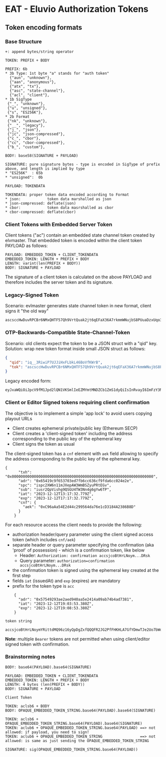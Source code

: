 # EAT - Eluvio Authorization Tokens

## Token encoding formats

### Base Structure

```
+: append bytes/string operator

TOKEN: PREFIX + BODY

PREFIX: 6b
* 3b Type: 1st byte "a" stands for "auth token" 
  {"aun", "unknown"},
  {"aan", "anonymous"},
  {"atx", "tx"},
  {"asc", "state-channel"},
  {"acl", "client"},
* 1b SigType
 {"_", "unknown"},
 {"u", "unsigned"},
 {"s", "ES256K"},
* 2b Format
 {"nk", "unknown"},        
 {"__", "legacy"},         
 {"j_", "json"},           
 {"jc", "json-compressed"},
 {"c_", "cbor"},           
 {"cc", "cbor-compressed"},
 {"b_", "custom"},         

BODY: base58(SIGNATURE + PAYLOAD)

SIGNATURE: pure signature bytes - type is encoded in SigType of prefix above, and length is implied by type
* "ES256K"  : 65b
* "unsigned":  0b

PAYLOAD: TOKENDATA

TOKENDATA: proper token data encoded according to Format
* json:            token data marshalled as json           
* json-compressed: deflate(json) 
* cbor:            token data masrshalled as cbor
* cbor-compressed: deflate(cbor)
```

### Client Tokens with Embedded Server Token

Client tokens ("ac") contain an embedded state channel token created by elvmaster. That embedded token is encoded
within the client token PAYLOAD as follows:

```
PAYLOAD: EMBEDDED_TOKEN + CLIENT_TOKENDATA
EMBEDDED_TOKEN: LENGTH + PREFIX + BODY
LENGTH: varint(len(PREFIX + BODY))
BODY: SIGNATURE + PAYLOAD
```

The signature of a client token is calculated on the above PAYLOAD and therefore includes the server token and its
 signature.

### Legacy-Signed Token

Scenario: evlmaster generates state channel token in new format, client signs it "the old way"

```
ascsccHwDuvRPCBr6NMxQHTF57Qh9VrtQuak2jt6qEFaX36A7rkmmWNujbS8PUuaDzxUqo3JeY6R95xTzbC62WbxccUnDwAjj5rKWuUqaK5xHHhcbMfWEVGUEMFh7qGhnsbzaJwJsxgS6mVAUeHQjgh9EAAzv28d4yyY99CQ2Ug9XNAk27owqLi1TRRokSHFQ5dUZNdk6ZmLkBHEJLjPTyizKyZc4fFYbrc36DtZQRpGyrFSaaZ8JfCNJX6kcSZzxZETg1DnchWQorjLMXThHT7WuS5m3smGDJ7cMc4WyfTRoyosL.RVMyNTZLX0YzVnhlc3JiN256UHhSbndUNkZIcEtDZFN1UVpjZGtxSDd3VXh5cWdjcmthWjF0TEJHR2R6Z2dvQU14YzVMQlVBRVhhZFV6NEt4SzVTbkxXWjdpRTNiWDVK
```

### OTP-Backwards-Compatible State-Channel-Token

Scenario: old clients expect the token to be a JSON struct with a "qid" key.
Solution: wrap new token format inside small JSON struct as follows:

```json
{
  "qid": "iq__3RiwiP7UJJiHxFLbkL46BoVfKWrB",
  "tok": "ascsccHwDuvRPCBr6NMxQHTF57Qh9VrtQuak2jt6qEFaX36A7rkmmWNujbS8PUuaDzxUqo3JeY6R95xTzbC62WbxccUnDwAjj5rKWuUqaK5xHHhcbMfWEVGUEMFh7qGhnsbzaJwJsxgS6mVAUeHQjgh9EAAzv28d4yyY99CQ2Ug9XNAk27owqLi1TRRokSHFQ5dUZNdk6ZmLkBHEJLjPTyizKyZc4fFYbrc36DtZQRpGyrFSaaZ8JfCNJX6kcSZzxZETg1DnchWQorjLMXThHT7WuS5m3smGDJ7cMc4WyfTRoyosL"
}
```

Legacy encoded form:

```
eyJxaWQiOiJpcV9fM1Jpd2lQN1VKSmlIeEZMYmtMNDZCb1ZmS1dyQiIsInRvayI6ImFzY3NjY0h3RHV2UlBDQnI2Tk14UUhURjU3UWg5VnJ0UXVhazJqdDZxRUZhWDM2QTdya21tV051amJTOFBVdWFEenhVcW8zSmVZNlI5NXhUemJDNjJXYnhjY1VuRHdBamo1cktXdVVxYUs1eEhIaGNiTWZXRVZHVUVNRmg3cUdobnNiemFKd0pzeGdTNm1WQVVlSFFqZ2g5RUFBenYyOGQ0eXlZOTlDUTJVZzlYTkFrMjdvd3FMaTFUUlJva1NIRlE1ZFVaTmRrNlptTGtCSEVKTGpQVHlpekt5WmM0ZkZZYnJjMzZEdFpRUnBHeXJGU2FhWjhKZkNOSlg2a2NTWnp4WkVUZzFEbmNoV1FvcmpMTVhUaEhUN1d1UzVtM3NtR0RKN2NNYzRXeWZUUm95b3NMIn0=
```

### Client or Editor Signed tokens requiring client confirmation

The objective is to implement a simple 'app lock' to avoid users copying playout URLs
 
* Client creates ephemeral private/public key (Ethereum SECP)
* Client creates a 'client-signed token' including the address corresponding to the public key of the ephemeral key
* Client signs the token as usual 

The client-signed token has a `cnf` element with `aek` field allowing to specify the address corresponding to the public
key of the ephemeral key.

```
{
      "txh": "0x0000000000000000000000000000000000000000000000000000000000000000",
      "adr": "0x65419c9f653703ed7fb6cc636cf9fda6cc024e2e",
      "spc": "ispc2XW6n11mJXepAW3WmBSZyuPRtEGv",
      "sub": "iusr2QpVishg9QSGU4TW3Nn4g6gYw6TP",
      "iat": "2023-12-12T13:17:32.779Z",
      "exp": "2023-12-12T17:17:32.779Z",
      "cnf": {
        "aek": "0xC96aAa54E2d44c299564da76e1cD3184A2386B8D"
      }
    }
```

For each resource access the client needs to provide the following:

* authorization header/query parameter using the client signed access token (which includes `cnf/aek`)
* separate header or query parameter specifying the confirmation (aka 'proof' of possession) - which is a confirmation token, like below
  * Header: `Authorization: confirmation accsjcoBtHrLNoym...DRsk`
  * Query parameter: `authorization=confirmation accsjcoBtHrLNoym...DRsk`
* the confirmation token is signed using the ephemeral key created at the first step
* fields `iat` (issuedAt) and `exp` (expires) are mandatory
* prefix for the token type is `acc`

````
    {
      "adr": "0x57549293ae2aed940aa5e2414a09ab74b4ad7381",
      "iat": "2023-12-12T19:03:53.380Z",
      "exp": "2023-12-12T19:08:53.380Z"
    }
    
token string
    accsjcoBtHrLNoymYRittdMQ96z16yQpDgZxfQQQFR2JG2PfFHKHLA7GfYDmwTJe2Uo7bWoaCGFjJ6fPiuy3mtWpFwTda9dhxAHUj7F9GD3YJE9kibnGZnr9YzyhmNu5EQPkE1QmTAMToqDRsk
````

**Note**: multiple `Bearer` tokens are not permitted when using client/editor signed token with confirmation.


### Brainstorming notes

```
BODY: base64(PAYLOAD).base64(SIGNATURE)

PAYLOAD: EMBEDDED_TOKEN + CLIENT_TOKENDATA
EMBEDDED_TOKEN: LENGTH + PREFIX + BODY
LENGTH: 4 bytes (len(PREFIX + BODY))
BODY: SIGNATURE + PAYLOAD

Client Token

TOKEN: aclsb6 + BODY
BODY: OPAQUE_EMBEDDED_TOKEN_STRING.base64(PAYLOAD).base64(SIGNATURE)

TOKEN: aclsb6 + OPAQUE_EMBEDDED_TOKEN_STRING.base64(PAYLOAD).base64(SIGNATURE)
TOKEN: aclub6 + OPAQUE_EMBEDDED_TOKEN_STRING.base64(PAYLOAD) ==> not allowed: if payload, you need to sign!
TOKEN: aclub6 + OPAQUE_EMBEDDED_TOKEN_STRING                 ==> not allowed: is same as just sending the OPAQUE_EMBEDDED_TOKEN_STRING

SIGNATURE: sig(OPAQUE_EMBEDDED_TOKEN_STRING.base64(PAYLOAD))
```
